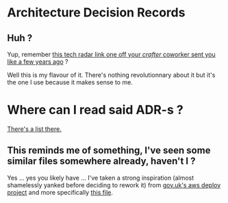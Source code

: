 # Architecture Decision Records

## Huh ?

Yup, remember [this tech radar link one off your _crafter_ coworker sent you like a few years ago](https://www.thoughtworks.com/radar/techniques/lightweight-architecture-decision-records "well it's the 💣, use it ...") ?

Well this is my flavour of it. There's nothing revolutionnary about it but it's the one I use because it makes sense to me.

# Where can I read said ADR-s ?
[There's a list there.](decisions/. "look AAAAALL THE DECISIONS !")

## This reminds me of something, I've seen some similar files somewhere already, haven't I ?

Yes ... yes you likely have ... I've taken a strong inspiration (almost shamelessly yanked before deciding to rework it)
from [gov.uk's aws deploy project](https://github.com/alphagov/govuk-aws "sometimes you find the unexpected-est things in the weirdest of places of all things ... go figure ...")
and more specifically [this file](https://github.com/alphagov/govuk-aws/blob/24d1ea513e58ee938043d71d09815a51229067bf/docs/architecture/README.md "Thanks 🇬🇧 gov, I hope you don't mind me taking inspiration from you, I hope this is still considered inspiration and not plagiarism, if not I'll change what needs to when needed, but as of right now I feel like I've written this very file (or similar, more personal, versions of it) like 50 times to help people here and there and never pushed it anywhere not once and now I can't write it one more time, I'm drained ... so ... what's lost around comes around I guess ? And I mention you ... so it's something ... Anyhoo in case you ever feel about this let me know.").